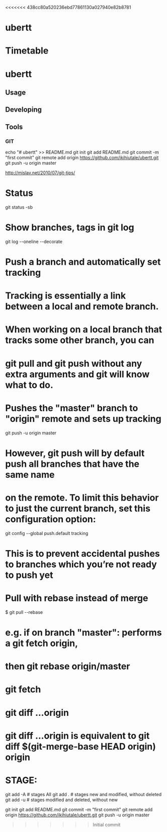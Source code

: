 <<<<<<< 438cc80a520236ebd77861130a027940e82b8781
# ubertt
Timetable
=======


# ubertt



## Usage



## Developing



## Tools

### GIT

echo "# ubertt" >> README.md
git init
git add README.md
git commit -m "first commit"
git remote add origin https://github.com/ikihiutale/ubertt.git
git push -u origin master



http://mislav.net/2010/07/git-tips/

# Status
git status -sb

# Show branches, tags in git log
git log --oneline --decorate

# Push a branch and automatically set tracking
# Tracking is essentially a link between a local and remote branch. 
# When working on a local branch that tracks some other branch, you can 
# git pull and git push without any extra arguments and git will know what to do.
#
# Pushes the "master" branch to "origin" remote and sets up tracking
git push -u origin master

# However, git push will by default push all branches that have the same name 
# on the remote. To limit this behavior to just the current branch, set this configuration option:
git config --global push.default tracking

# This is to prevent accidental pushes to branches which you’re not ready to push yet

# Pull with rebase instead of merge
$ git pull --rebase
# e.g. if on branch "master": performs a git fetch origin,
# then git rebase origin/master

# git fetch
# git diff ...origin
# git diff ...origin is equivalent to git diff $(git-merge-base HEAD origin) origin

# STAGE:
git add -A # stages All
git add . # stages new and modified, without deleted
git add -u # stages modified and deleted, without new

git init
git add README.md
git commit -m "first commit"
git remote add origin https://github.com/ikihiutale/ubertt.git
git push -u origin master
>>>>>>> Initial commit
